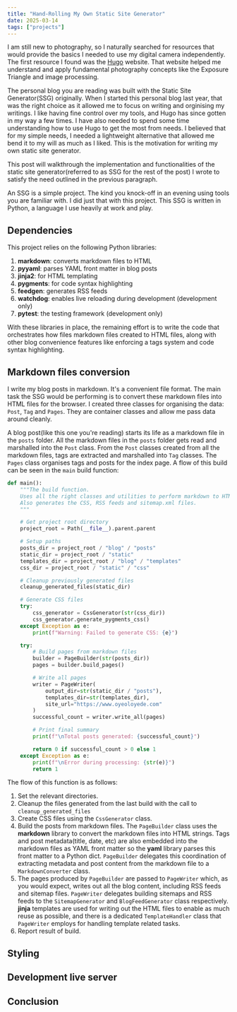 ```yaml
---
title: "Hand-Rolling My Own Static Site Generator"
date: 2025-03-14
tags: ["projects"]
---
```


I am still new to photography, so I naturally searched for resources that would provide the basics I needed to use my digital camera independently. The first resource I found was the [Hugo](https://gohugo.io/) website. That website helped me understand and apply fundamental photography concepts like the Exposure Triangle and image processing.

The personal blog you are reading was built with the Static Site Generator(SSG) originally. When I started this personal blog last year, that was the right choice as it allowed me to focus on writing and orginising my writings. I like having fine control over my tools, and Hugo has since gotten in my way a few times. I have also needed to spend some time understanding how to use Hugo to get the most from needs. I believed that for my simple needs, I needed a lightweight alternative that allowed me bend it to my will as much as I liked. This is the motivation for writing my own static site generator.

This post will walkthrough the implementation and functionalities of the static site generator(referred to as SSG for the rest of the post) I wrote to satisfy the need outlined in the previous paragraph.

An SSG is a simple project. The kind you knock-off in an evening using tools you are familiar with. I did just that with this project. This SSG is written in Python, a language I use heavily at work and play. 

## Dependencies

This project relies on the following Python libraries:

1. **markdown**: converts markdown files to HTML
2. **pyyaml**: parses YAML front matter in blog posts
3. **jinja2**: for HTML templating
4. **pygments**: for code syntax highlighting
5. **feedgen**: generates RSS feeds
6. **watchdog**: enables live reloading during development (development only)
7. **pytest**: the testing framework (development only)

With these libraries in place, the remaining effort is to write the code that orchestrates how files markdown files created to HTML files, along with other blog convenience features like enforcing a tags system and code syntax highlighting. 

## Markdown files conversion

I write my blog posts in markdown. It's a convenient file format. The main task the SSG would be performing is to convert these markdown files into HTML files for the browser. I created three classes for organising the data: `Post`, `Tag` and `Pages`. They are container classes and allow me pass data around cleanly.

A blog post(like this one you're reading) starts its life as a markdown file in the `posts` folder. All the markdown files in the `posts` folder gets read and marshalled into the `Post` class. From the `Post` classes created from all the markdown files, tags are extracted and marshalled into `Tag` classes. The `Pages` class organises tags and posts for the index page. A flow of this build can be seen in the `main` build function:

```py
def main():
    """The build function.
    Uses all the right classes and utilities to perform markdown to HTML conversion.
    Also generates the CSS, RSS feeds and sitemap.xml files.
    """

    # Get project root directory
    project_root = Path(__file__).parent.parent

    # Setup paths
    posts_dir = project_root / "blog" / "posts"
    static_dir = project_root / "static"
    templates_dir = project_root / "blog" / "templates"
    css_dir = project_root / "static" / "css"

    # Cleanup previously generated files
    cleanup_generated_files(static_dir)

    # Generate CSS files
    try:
        css_generator = CssGenerator(str(css_dir))
        css_generator.generate_pygments_css()
    except Exception as e:
        print(f"Warning: Failed to generate CSS: {e}")

    try:
        # Build pages from markdown files
        builder = PageBuilder(str(posts_dir))
        pages = builder.build_pages()

        # Write all pages
        writer = PageWriter(
            output_dir=str(static_dir / "posts"),
            templates_dir=str(templates_dir),
            site_url="https://www.oyeoloyede.com"
        )
        successful_count = writer.write_all(pages)

        # Print final summary
        print(f"\nTotal posts generated: {successful_count}")

        return 0 if successful_count > 0 else 1
    except Exception as e:
        print(f"\nError during processing: {str(e)}")
        return 1
```

The flow of this function is as follows:

1. Set the relevant directories.
2. Cleanup the files generated from the last build with the call to `cleanup_generated_files`
3. Create CSS files using the `CssGenerator` class.
4. Build the posts from markdown files. The `PageBuilder` class uses the **markdown** library to convert the markdown files into HTML strings. Tags and post metadata(title, date, etc) are also embedded into the markdown files as YAML front matter so the **yaml** library parses this front matter to a Python dict. `PageBuilder` delegates this coordination of extracting metadata and post content from the markdown file to a `MarkdownConverter` class.
5. The pages produced by `PageBuilder` are passed to `PageWriter` which, as you would expect, writes out all the blog content, including RSS feeds and sitemap files. `PageWriter` delegates building sitemaps and RSS feeds to the `SitemapGenerator` and `BlogFeedGenerator` class respectively. **jinja** templates are used for writing out the HTML files to enable as much reuse as possible, and there is a dedicated `TemplateHandler` class that `PageWriter` employs for handling template related tasks.
6. Report result of build.

## Styling

## Development live server

## Conclusion

